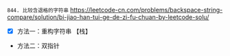 
`844. 比较含退格的字符串` https://leetcode-cn.com/problems/backspace-string-compare/solution/bi-jiao-han-tui-ge-de-zi-fu-chuan-by-leetcode-solu/
- [x] 方法一：重构字符串 【栈】
- 方法二：双指针
